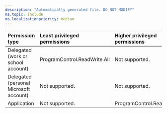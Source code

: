 ```yaml
---
description: "Automatically generated file. DO NOT MODIFY"
ms.topic: include
ms.localizationpriority: medium
---
```


|Permission type|Least privileged permissions|Higher privileged permissions|
|:---|:---|:---|
|Delegated (work or school account)|ProgramControl.ReadWrite.All|Not supported.|
|Delegated (personal Microsoft account)|Not supported.|Not supported.|
|Application|Not supported.|ProgramControl.ReadWrite.All|

